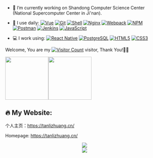 <!--
**lzhtan/lzhtan** is a ✨ _special_ ✨ repository because its `README.md` (this file) appears on your GitHub profile.
-->

<!-- ![Anurag's GitHub stats](https://github-readme-stats.vercel.app/api?username=lzhtan&show_icons=true&theme=radical) -->

- 🔭 I’m currently working on Shandong Computer Science Center (National Supercomputer Center in Ji'nan).

- 🚀 I use daily:
  [![Vue](https://img.shields.io/badge/Vue.js-35495E?logo=vue.js&logoColor=4FC08D)](https://lzhtan.github.io/lzhtanBlog/)
  [![Git](https://img.shields.io/badge/-Git-000000?logo=git&logoColor=FF7043)](https://lzhtan.github.io/lzhtanBlog/)
  [![Shell](https://img.shields.io/badge/-Shell-4EC422?logo=Shell&logoColor=FF7043)](https://lzhtan.github.io/lzhtanBlog/)
  [![Nginx](https://img.shields.io/badge/-Nginx-F6C915?logo=nginx&logoColor=029137)](https://lzhtan.github.io/lzhtanBlog/)
  [![Webpack](https://img.shields.io/badge/-webpack-2B3A42?logo=webpack&logoColor=75AFCC)](https://lzhtan.github.io/lzhtanBlog/)
  [![NPM](https://img.shields.io/badge/-NPM-2875E3?logo=npm&logoColor=029137)](https://lzhtan.github.io/lzhtanBlog/)
  [![Postman](https://img.shields.io/badge/-Postman-7A1FA2?logo=postman&logoColor=FC8019)](https://lzhtan.github.io/lzhtanBlog/)
  [![Jenkins](https://img.shields.io/badge/-Jenkins-F6C915?logo=jenkins&logoColor=F16061)](https://lzhtan.github.io/lzhtanBlog/)
  [![JavaScript](https://img.shields.io/badge/JavaScript-000000?logo=JavaScript&logoColor=FFCA28)](https://lzhtan.github.io/lzhtanBlog/)

- 💻 I work using:
  [![React Native](https://img.shields.io/badge/React_Native-20232A?logo=react&logoColor=61DAFB)](https://lzhtan.github.io/lzhtanBlog/)
  [![PostgreSQL](https://img.shields.io/badge/-PostgreSQL-336791?style=plastic&logo=postgresql)](https://lzhtan.github.io/lzhtanBlog/)
  [![HTML5](https://img.shields.io/badge/-HTML5-E34F26?style=plastic&logo=html5&logoColor=white)](https://lzhtan.github.io/lzhtanBlog/)
  [![CSS3](https://img.shields.io/badge/-CSS3-1572B6?style=plastic&logo=css3)](https://lzhtan.github.io/lzhtanBlog/)


Welcome, You are my [![Visitor Count](https://profile-counter.glitch.me/all-smile/count.svg)](https://lzhtan.github.io/lzhtanBlog/) visitor, Thank You!🎉🎉
<!--
<div align="center" > <img height="137px" src="https://github-readme-stats.vercel.app/api?username=lzhtan&hide_title=true&hide_border=true&show_icons=trueline_height=21&text_color=000&icon_color=000&bg_color=0,ea6161,ffc64d,fffc4d,52fa5a&theme=graywhite" /> </div>
-->

<span><img src="https://github-readme-stats.vercel.app/api/top-langs/?username=lzhtan&layout=compact" height="137px" /></span><span><img height="137px" src="https://github-readme-stats.vercel.app/api?username=lzhtan&hide_title=true&hide_border=true&show_icons=trueline_height=21&text_color=000&icon_color=000&bg_color=0,ea6161,ffc64d,fffc4d,52fa5a&theme=graywhite" /> </span>


🔥 My Website:
-----------------------
个人主页：https://tanlizhuang.cn/

Homepage: https://tanlizhuang.cn/


<div align="center"> <img src="https://github-readme-streak-stats.herokuapp.com/?user=lzhtan" /> </div>
<div align="center"> <img src="https://visitor-badge.glitch.me/badge?page_id=lzhtan" /> </div>
<!--
<div align="center">
  <a href="https://raw.githubusercontent.com/all-smile/nav/master/static/images/buymeacoffee.jpg" target="_blank" style="display: inline-block;">
    <img
        src="https://img.shields.io/badge/Donate-Buy%20Me%20A%20Coffee-orange.svg?style=flat-square"
        align="center"
    />
  </a>
</div>
-->
